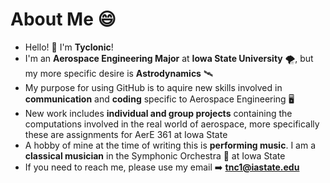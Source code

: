 # About Me :smile:
- Hello! 👋 I'm **Tyclonic**!
- I'm an **Aerospace Engineering Major** at **Iowa State University** 🌪️, but my more specific desire is **Astrodynamics** 🛰️
- My purpose for using GitHub is to aquire new skills involved in **communication** and **coding** specific to Aerospace Engineering 🖥️
- New work includes **individual and group projects** containing the computations involved in the real world of aerospace, more specifically these are assignments for AerE 361 at Iowa State
- A hobby of mine at the time of writing this is **performing music**. I am a **classical musician** in the Symphonic Orchestra 📯 at Iowa State
- If you need to reach me, please use my email :arrow_right: **tnc1@iastate.edu**
